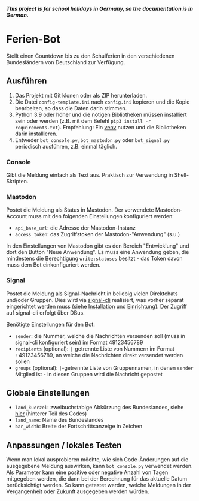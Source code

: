 ***This project is for school holidays in Germany, so the documentation is in German.***

# Ferien-Bot

Stellt einen Countdown bis zu den Schulferien in den verschiedenen Bundesländern
von Deutschland zur Verfügung.

## Ausführen

1. Das Projekt mit Git klonen oder als ZIP herunterladen.
2. Die Datei `config-template.ini` nach `config.ini` kopieren und die Kopie
   bearbeiten, so dass die Daten darin stimmen.
3. Python 3.9 oder höher und die nötigen Bibliotheken müssen installiert sein
   oder werden (z.B. mit dem Befehl `pip3 install -r requirements.txt`).
   Empfehlung: Ein [venv](https://docs.python.org/3/library/venv.html) nutzen
   und die Bibliotheken darin installieren.
4. Entweder `bot_console.py`, `bot_mastodon.py` oder `bot_signal.py` periodisch
   ausführen, z.B. einmal täglich.

### Console

Gibt die Meldung einfach als Text aus. Praktisch zur Verwendung in Shell-Skripten.

### Mastodon

Postet die Meldung als Status in Mastodon. Der verwendete Mastodon-Account muss
mit den folgenden Einstellungen konfiguriert werden:

- `api_base_url`: die Adresse der Mastodon-Instanz
- `access_token`: das Zugriffstoken der Mastodon-"Anwendung" (s.u.)

In den Einstellungen von Mastodon gibt es den Bereich "Entwicklung" und dort den
Button "Neue Anwendung". Es muss eine Anwendung geben, die mindestens die Berechtigung
`write:statuses` besitzt - das Token davon muss dem Bot einkonfiguriert werden.

### Signal

Postet die Meldung als Signal-Nachricht in beliebig vielen Direktchats und/oder Gruppen.
Dies wird via [signal-cli](https://github.com/AsamK/signal-cli) realisiert, was vorher
separat eingerichtet werden muss (siehe 
[Installation](https://github.com/AsamK/signal-cli/wiki/DBus-service#system-bus)
und [Einrichtung](https://github.com/AsamK/signal-cli/wiki/Registration-with-captcha)).
Der Zugriff auf signal-cli erfolgt über DBus.

Benötigte Einstellungen für den Bot:

- `sender`: die Nummer, welche die Nachrichten versenden soll (muss in signal-cli konfiguriert sein)
  im Format 49123456789
- `recipients` (optional): `|`-getrennte Liste von Nummern im Format +49123456789,
  an welche die Nachrichten direkt versendet werden sollen
- `groups` (optional):  `|`-getrennte Liste von Gruppennamen, in denen `sender` Mitglied ist -
  in diesen Gruppen wird die Nachricht gepostet

## Globale Einstellungen

- `land_kuerzel`: zweibuchstabige Abkürzung des Bundeslandes, siehe 
  [hier](https://de.wikipedia.org/wiki/ISO_3166-2:DE) (hinterer Teil des Codes)
- `land_name`: Name des Bundeslandes
- `bar_width`: Breite der Fortschrittsanzeige in Zeichen

## Anpassungen / lokales Testen

Wenn man lokal ausprobieren möchte, wie sich Code-Änderungen auf die ausgegebene Meldung
auswirken, kann `bot_console.py` verwendet werden. Als Parameter kann eine positive oder
negative Anzahl von Tagen mitgegeben werden, die dann bei der Berechnung für das aktuelle
Datum berücksichtigt werden. So kann getestet werden, welche Meldungen in der
Vergangenheit oder Zukunft ausgegeben werden würden.
